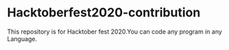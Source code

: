# Hacktoberfest2020-contribution
This repository is for Hacktober fest 2020.You can code any program in any Language.
